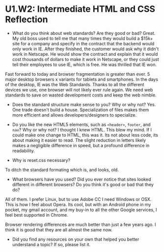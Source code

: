 # U1.W2: Intermediate HTML and CSS Reflection

* What do you think about web standards? Are they good or bad?
Great.  My old boss used to tell me that many times they would build a $15k+ site for a company and specify in the contract that the backend would only work in IE.  After they finished, the customer would ask why it didn't work in Netscape.  He would show the contract and explain that it would cost thousands of dollars to make it work in Netscape, or they could just tell their employees to use IE, which is free.  He was thrilled that IE won.

Fast forward to today and browser fragmentation is greater than ever.  5 major desktop browsers x variants for tablets and smartphones.  In the days of the desktop, IE was the Web Standards.  Thanks to all the different devices we use, one browser will not likely ever rule again.  We need web standards to save on wasted development costs and keep the web nimble.


* Does the standard structure make sense to you? Why or why not?
Yes.  One trade doesn't build a house.  Specialization of files makes them more efficient and allows developers/designers to specialize.

* Do you like the new HTML5 elements, such as `<header>`, `footer`, and `nav`? Why or why not?
I thought I knew HTML.  This blew my mind.  If I could make one change to HTML, this was it.  Its not about less code, its about making it easier to read.  The slight reduction in letters likely makes a negligible difference in speed, but a profound difference in readability.

* Why is reset.css necessary? 

To ditch the standard formating which is, and looks, old.


* What browsers have you used? Did you ever notice that sites looked different in different browsers? Do you think it's good or bad that they do?

All of them.  I prefer Linux, but to use Adobe CC I need Windows or OSX.  This is how I feel about Opera.  Its cool, but with an Android phone in my pocket, my gmail account, and my buy-in to all the other Google services, I feel best supported in Chrome.


Browser rendering differences are much better than just a few years ago.  I think it is good that they are all almost the same now.

* Did you find any resources on your own that helped you better understand a topic? If so, please list it.

